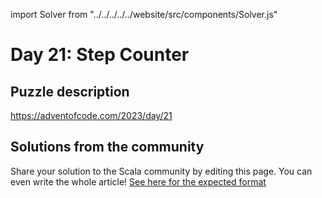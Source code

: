 import Solver from "../../../../../website/src/components/Solver.js"

# Day 21: Step Counter

## Puzzle description

https://adventofcode.com/2023/day/21

## Solutions from the community

Share your solution to the Scala community by editing this page.
You can even write the whole article! [See here for the expected format](https://github.com/scalacenter/scala-advent-of-code/discussions/424)
